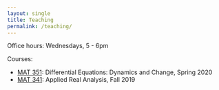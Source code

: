 ```yaml
---
layout: single
title: Teaching
permalink: /teaching/
---
```


Office hours: Wednesdays, 5 - 6pm

Courses:
* [MAT 351](https://you.stonybrook.edu/aerchenko/teaching/mat-351/): Differential Equations: Dynamics and Change, Spring 2020
* [MAT 341](http://www.math.stonybrook.edu/~xiu/MATH341.html): Applied Real Analysis, Fall 2019
